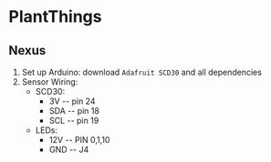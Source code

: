 # PlantThings
## Nexus 
1. Set up Arduino: download `Adafruit SCD30` and all dependencies 
2. Sensor Wiring: 
    - SCD30: 
        - 3V -- pin 24
        - SDA -- pin 18
        - SCL -- pin 19
    - LEDs: 
        - 12V -- PIN 0,1,10
        - GND -- J4
